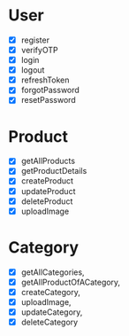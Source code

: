 # User
- [x] register
- [x] verifyOTP
- [x] login
- [x] logout
- [x] refreshToken
- [x] forgotPassword
- [x] resetPassword
# Product
- [x] getAllProducts
- [x] getProductDetails
- [x] createProduct
- [x] updateProduct
- [x] deleteProduct
- [x] uploadImage

# Category
- [x] getAllCategories,
- [x] getAllProductOfACategory,
- [x] createCategory,
- [x] uploadImage,
- [x] updateCategory,
- [x] deleteCategory
